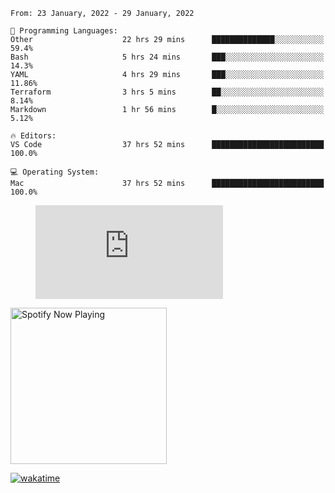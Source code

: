<!--START_SECTION:waka-->
```text
From: 23 January, 2022 - 29 January, 2022

💬 Programming Languages: 
Other                    22 hrs 29 mins      ██████████████░░░░░░░░░░░   59.4% 
Bash                     5 hrs 24 mins       ███░░░░░░░░░░░░░░░░░░░░░░   14.3% 
YAML                     4 hrs 29 mins       ███░░░░░░░░░░░░░░░░░░░░░░   11.86% 
Terraform                3 hrs 5 mins        ██░░░░░░░░░░░░░░░░░░░░░░░   8.14% 
Markdown                 1 hr 56 mins        █░░░░░░░░░░░░░░░░░░░░░░░░   5.12%

🔥 Editors: 
VS Code                  37 hrs 52 mins      █████████████████████████   100.0%

💻 Operating System: 
Mac                      37 hrs 52 mins      █████████████████████████   100.0%

```


<!--END_SECTION:waka-->

<figure><embed src="https://wakatime.com/share/@gregnrobinson/001c6d31-0c95-44f9-b6d7-9fd705354f62.svg"></embed></figure>

[<img src="https://spotify-playing-gregnrobinson.vercel.app/api/spotify/?background_color=transparent&border_color=transparent" alt="Spotify Now Playing" width="250" />](https://open.spotify.com/user/gregnrobinson-ca)

[![wakatime](https://wakatime.com/badge/user/37718f76-572e-4513-b2c5-41c4d93d287a.svg)](https://wakatime.com/@37718f76-572e-4513-b2c5-41c4d93d287a)



